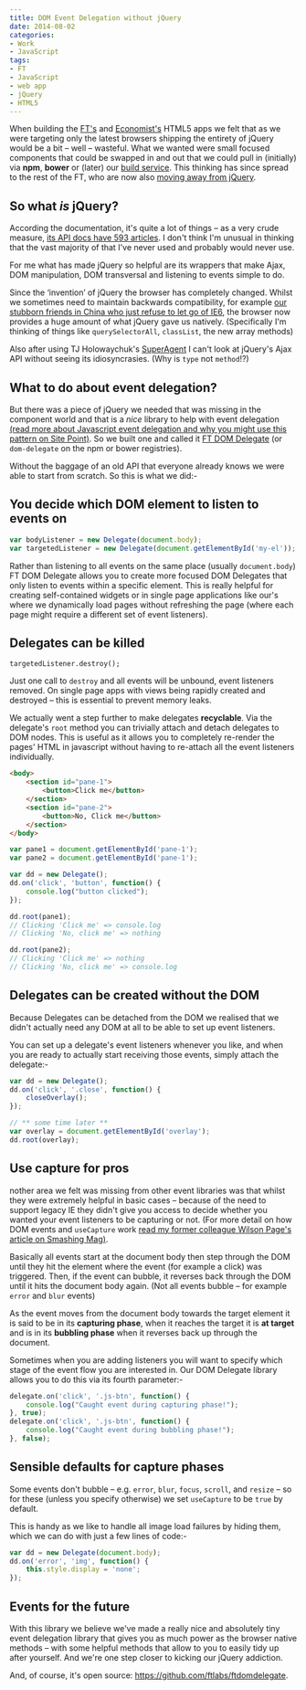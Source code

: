 ```yaml
---
title: DOM Event Delegation without jQuery
date: 2014-08-02
categories:
- Work
- JavaScript
tags:
- FT
- JavaScript
- web app
- jQuery
- HTML5
---
```

When building the [FT's](https://app.ft.com/) and [Economist's](https://app.economist.com/) HTML5 apps we felt that as we were targeting only the latest browsers shipping the entirety of jQuery would be a bit – well – wasteful. What we wanted were small focused components that could be swapped in and out that we could pull in (initially) via **npm**, **bower** or (later) our [build service](https://origami-build.ft.com/). This thinking has since spread to the rest of the FT, who are now also [moving away from jQuery](http://origami.ft.com/docs/3rd-party-a-list/#why-not-jquery).

## So what *is* jQuery?

According the documentation, it's quite a lot of things – as a very crude measure, [its API docs have 593 articles](http://api.jquery.com/). I don't think I'm unusual in thinking that the vast majority of that I've never used and probably would never use.

For me what has made jQuery so helpful are its wrappers that make Ajax, DOM manipulation, DOM transversal and listening to events simple to do.

Since the ‘invention’ of jQuery the browser has completely changed. Whilst we sometimes need to maintain backwards compatibility, for example [our stubborn friends in China who just refuse to let go of IE6](https://developer.microsoft.com/en-us/microsoft-edge/ie6countdown/), the browser now provides a huge amount of what jQuery gave us natively. (Specifically I'm thinking of things like `querySelectorAll`, `classList`, the new array methods)

Also after using TJ Holowaychuk's [SuperAgent](https://github.com/visionmedia/superagent) I can't look at jQuery's Ajax API without seeing its idiosyncrasies. (Why is `type` not `method`!?)

## What to do about event delegation?

But there was a piece of jQuery we needed that was missing in the component world and that is a *nice* library to help with event delegation [(read more about Javascript event delegation and why you might use this pattern on Site Point)](https://www.sitepoint.com/javascript-event-delegation-is-easier-than-you-think/). So we built one and called it [FT DOM Delegate](https://github.com/ftlabs/ftdomdelegate) (or `dom-delegate` on the npm or bower registries).

Without the baggage of an old API that everyone already knows we were able to start from scratch. So this is what we did:-

## You decide which DOM element to listen to events on

```js
var bodyListener = new Delegate(document.body);
var targetedListener = new Delegate(document.getElementById('my-el'));
```

Rather than listening to all events on the same place (usually `document.body`) FT DOM Delegate allows you to create more focused DOM Delegates that only listen to events within a specific element. This is really helpful for creating self-contained widgets or in single page applications like our's where we dynamically load pages without refreshing the page (where each page might require a different set of event listeners).

## Delegates can be killed

```
targetedListener.destroy();
```

Just one call to `destroy` and all events will be unbound, event listeners removed. On single page apps with views being rapidly created and destroyed – this is essential to prevent memory leaks.

We actually went a step further to make delegates **recyclable**. Via the delegate's `root` method you can trivially attach and detach delegates to DOM nodes. This is useful as it allows you to completely re-render the pages' HTML in javascript without having to re-attach all the event listeners individually.

```html
<body>
	<section id="pane-1">
		<button>Click me</button>
	</section>
	<section id="pane-2">
		<button>No, Click me</button>
	</section>
</body>
```

```js
var pane1 = document.getElementById('pane-1');
var pane2 = document.getElementById('pane-1');

var dd = new Delegate();
dd.on('click', 'button', function() {
	console.log("button clicked");
});

dd.root(pane1);
// Clicking 'Click me' => console.log
// Clicking 'No, click me' => nothing

dd.root(pane2);
// Clicking 'Click me' => nothing
// Clicking 'No, click me' => console.log
```

## Delegates can be created without the DOM

Because Delegates can be detached from the DOM we realised that we didn't actually need any DOM at all to be able to set up event listeners.

You can set up a delegate's event listeners whenever you like, and when you are ready to actually start receiving those events, simply attach the delegate:-

```js
var dd = new Delegate();
dd.on('click', '.close', function() {
	closeOverlay();
});

// ** some time later **
var overlay = document.getElementById('overlay');
dd.root(overlay);
```

## Use capture for pros

nother area we felt was missing from other event libraries was that whilst they were extremely helpful in basic cases – because of the need to support legacy IE they didn't give you access to decide whether you wanted your event listeners to be capturing or not. (For more detail on how DOM events and `useCapture` work [read my former colleague Wilson Page's article on Smashing Mag)](https://www.smashingmagazine.com/2013/11/12/an-introduction-to-dom-events/).

Basically all events start at the document body then step through the DOM until they hit the element where the event (for example a click) was triggered. Then, if the event can bubble, it reverses back through the DOM until it hits the document body again. (Not all events bubble – for example `error` and `blur` events)

As the event moves from the document body towards the target element it is said to be in its **capturing phase**, when it reaches the target it is **at target** and is in its **bubbling phase** when it reverses back up through the document.

Sometimes when you are adding listeners you will want to specify which stage of the event flow you are interested in. Our DOM Delegate library allows you to do this via its fourth parameter:-

```js
delegate.on('click', '.js-btn', function() {
	console.log("Caught event during capturing phase!");
}, true);
delegate.on('click', '.js-btn', function() {
	console.log("Caught event during bubbling phase!");
}, false);
```

## Sensible defaults for capture phases

Some events don't bubble – e.g. `error`, `blur`, `focus`, `scroll`, and `resize` – so for these (unless you specify otherwise) we set `useCapture` to be `true` by default.

This is handy as we like to handle all image load failures by hiding them, which we can do with just a few lines of code:-

```js
var dd = new Delegate(document.body);
dd.on('error', 'img', function() {
	this.style.display = 'none';
});
```

## Events for the future

With this library we believe we've made a really nice and absolutely tiny event delegation library that gives you as much power as the browser native methods – with some helpful methods that allow to you to easily tidy up after yourself. And we're one step closer to kicking our jQuery addiction.

And, of course, it's open source: https://github.com/ftlabs/ftdomdelegate.
